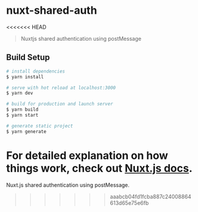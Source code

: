 # nuxt-shared-auth
<<<<<<< HEAD

> Nuxtjs shared authentication using postMessage

## Build Setup

``` bash
# install dependencies
$ yarn install

# serve with hot reload at localhost:3000
$ yarn dev

# build for production and launch server
$ yarn build
$ yarn start

# generate static project
$ yarn generate
```

For detailed explanation on how things work, check out [Nuxt.js docs](https://nuxtjs.org).
=======
Nuxt.js shared authentication using postMessage.
>>>>>>> aaabcb04fd1fcba887c24008864613d65e75e6fb
